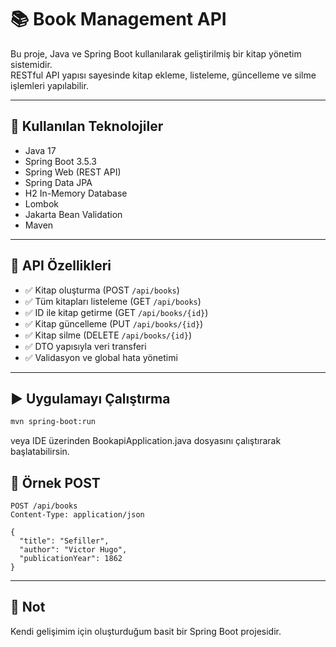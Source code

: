 # 📚 Book Management API

Bu proje, Java ve Spring Boot kullanılarak geliştirilmiş bir kitap yönetim sistemidir.  
RESTful API yapısı sayesinde kitap ekleme, listeleme, güncelleme ve silme işlemleri yapılabilir.

---

## 🚀 Kullanılan Teknolojiler

- Java 17  
- Spring Boot 3.5.3  
- Spring Web (REST API)  
- Spring Data JPA  
- H2 In-Memory Database  
- Lombok  
- Jakarta Bean Validation  
- Maven

---

## 📂 API Özellikleri

- ✅ Kitap oluşturma (POST `/api/books`)
- ✅ Tüm kitapları listeleme (GET `/api/books`)
- ✅ ID ile kitap getirme (GET `/api/books/{id}`)
- ✅ Kitap güncelleme (PUT `/api/books/{id}`)
- ✅ Kitap silme (DELETE `/api/books/{id}`)
- ✅ DTO yapısıyla veri transferi
- ✅ Validasyon ve global hata yönetimi

---

## ▶️ Uygulamayı Çalıştırma

```bash
mvn spring-boot:run
```
veya IDE üzerinden BookapiApplication.java dosyasını çalıştırarak başlatabilirsin.


## 🧪 Örnek POST

```http
POST /api/books
Content-Type: application/json

{
  "title": "Sefiller",
  "author": "Victor Hugo",
  "publicationYear": 1862
}
```

---

## 🙏 Not

Kendi gelişimim için oluşturduğum basit bir Spring Boot projesidir.


